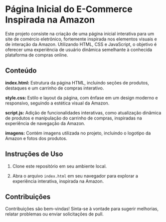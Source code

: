# Página Inicial do E-Commerce Inspirada na Amazon

Este projeto consiste na criação de uma página inicial interativa para um site de comércio eletrônico, fortemente inspirada nos elementos visuais e de interação da Amazon. Utilizando HTML, CSS e JavaScript, o objetivo é oferecer uma experiência de usuário dinâmica semelhante à conhecida plataforma de compras online.

## Conteúdo

**index.html:** Estrutura da página HTML, incluindo seções de produtos, destaques e um carrinho de compras interativo.

**style.css:** Estilo e layout da página, com ênfase em um design moderno e responsivo, seguindo a estética visual da Amazon.

**script.js:** Adição de funcionalidades interativas, como atualização dinâmica de produtos e manipulação do carrinho de compras, inspiradas na experiência de navegação da Amazon.

**imagens:** Contém imagens utilizada no projeto, incluindo o logotipo da Amazon e fotos dos produtos.

## Instruções de Uso

1. Clone este repositório em seu ambiente local.

2. Abra o arquivo `index.html` em seu navegador para explorar a experiência interativa, inspirada na Amazon.

## Contribuições

Contribuições são bem-vindas! Sinta-se à vontade para sugerir melhorias, relatar problemas ou enviar solicitações de pull.